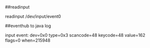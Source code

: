 
##readinput

  readinput /dev/input/event0

##eventhub to java log

input event: dev=0x0 type=0x3 scancode=48 keycode=48 value=162 flags=0 when=215948
